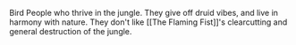 Bird People who thrive in the jungle. They give off druid vibes, and live in harmony with nature.
They don't like [[The Flaming Fist]]'s clearcutting and general destruction of the jungle.
